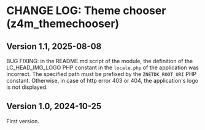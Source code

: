 # CHANGE LOG: Theme chooser (z4m_themechooser)

## Version 1.1, 2025-08-08
BUG FIXING: in the README.md script of the module, the definition of the LC_HEAD_IMG_LOGO PHP
constant in the `locale.php` of the application was incorrect. The specified path must
be prefixed by the `ZNETDK_ROOT_URI` PHP constant. Otherwise, in case of http error 403 or 404,
the application's logo is not displayed.

## Version 1.0, 2024-10-25
First version.